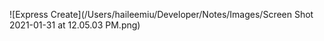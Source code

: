 ![Express Create](/Users/haileemiu/Developer/Notes/Images/Screen Shot 2021-01-31 at 12.05.03 PM.png)